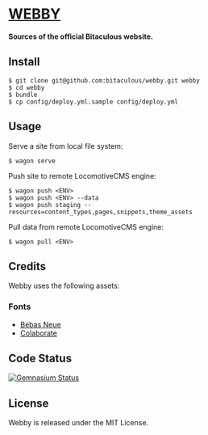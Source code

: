 [WEBBY](https://github.com/bitaculous/webby "webby")
====================================================

**Sources of the official Bitaculous website.**

Install
-------

    $ git clone git@github.com:bitaculous/webby.git webby
    $ cd webby
    $ bundle
    $ cp config/deploy.yml.sample config/deploy.yml

Usage
-----

Serve a site from local file system:

```shell
$ wagon serve
```

Push site to remote LocomotiveCMS engine:

```shell
$ wagon push <ENV>
$ wagon push <ENV> --data
$ wagon push staging --resources=content_types,pages,snippets,theme_assets
```

Pull data from remote LocomotiveCMS engine:

```shell
$ wagon pull <ENV>
```

Credits
-------

Webby uses the following assets:

### Fonts

* [Bebas Neue](http://www.fontsquirrel.com/fonts/bebas-neue "Bebas Neue")
* [Colaborate](http://www.fontsquirrel.com/fonts/colaborate "Colaborate")

Code Status
-----------

[<img src="https://gemnasium.com/bitaculous/webby.svg" title="Gemnasium Status" alt="Gemnasium Status" />](https://gemnasium.com/bitaculous/webby)

License
-------

Webby is released under the MIT License.